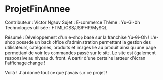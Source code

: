 # ProjetFinAnnee

Contributeur : Victor Ngauv
Sujet : E-commerce 
Thème : Yu-Gi-Oh
Technologies utilisée : HTML/CSS/JS/PHP/MySQL

Résumé :
Développement d'un e-shop basé sur la franchise Yu-Gi-Oh !
L'e-shop possède un back office d'administration permettant la gestion des utilisateurs,
catégories, produits et images lié au produit ainsi qu'une page permettant de voir les commandes passé sur le site. 
Le site est également responsive au niveau du front. A partir d'une certaine largeur d'écran l'affichage change !

Voilà ! J'ai donné tout ce que j'avais sur ce projet !
